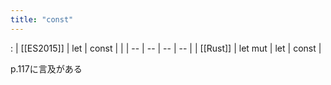 ```yaml
---
title: "const"
---
```


:
| [[ES2015]] | let | const |  |
| -- | -- | -- | -- |
| [[Rust]] | let mut | let | const |

p.117に言及がある

